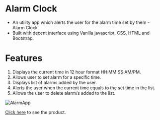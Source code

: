 # Alarm Clock
* An utility app which alerts the user for the alarm time set by them - Alarm Clock.
* Built with decent interface using Vanilla javascript, CSS, HTML and Bootstrap.

# Features
1. Displays the current time in 12 hour format HH:MM:SS AM/PM.
2. Allows user to set alarm for a specific time.
3. Displays list of alarms added by the user.
4. Alerts the user when the current time equals to the set time in the list.
5. Allows the user to delete alarm/s added to the list.

![AlarmApp](https://user-images.githubusercontent.com/108065688/193254042-4e9af2be-dbe1-4a1d-ac1f-d8e81783cc48.gif)

<a href="[https://www.google.com/](https://anushassr.github.io/AlarmClock/)" target="_blank">Click here</a> to see the product.
